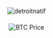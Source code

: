 <div id="container" align="center" style="padding-bottom: 200px;">
  <a>
<!--     <img src="thonk.svg" width="720" height="480" style="border: none; padding-bottom: 200px;" /> -->
  </a>

  <div>
    <img align="center" src="https://github-readme-streak-stats.herokuapp.com/?user=detroitnatif&" alt="detroitnatif" />
  </div>

  <!-- BTC Price Badge Updated in workflows every 30 minutes -->
  <div style="margin-top: 20px;">
    <img src="https://img.shields.io/badge/BTC-$...-orange?style=flat" alt="BTC Price" />
  </div>
</div>




